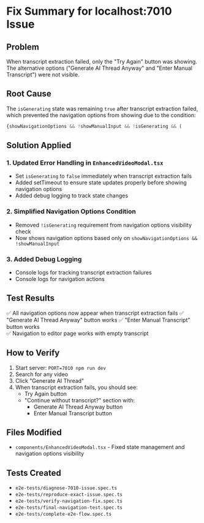 # Fix Summary for localhost:7010 Issue

## Problem
When transcript extraction failed, only the "Try Again" button was showing. The alternative options ("Generate AI Thread Anyway" and "Enter Manual Transcript") were not visible.

## Root Cause
The `isGenerating` state was remaining `true` after transcript extraction failed, which prevented the navigation options from showing due to the condition:
```javascript
{showNavigationOptions && !showManualInput && !isGenerating && (
```

## Solution Applied

### 1. Updated Error Handling in `EnhancedVideoModal.tsx`
- Set `isGenerating` to `false` immediately when transcript extraction fails
- Added setTimeout to ensure state updates properly before showing navigation options
- Added debug logging to track state changes

### 2. Simplified Navigation Options Condition
- Removed `!isGenerating` requirement from navigation options visibility check
- Now shows navigation options based only on `showNavigationOptions && !showManualInput`

### 3. Added Debug Logging
- Console logs for tracking transcript extraction failures
- Console logs for navigation actions

## Test Results
✅ All navigation options now appear when transcript extraction fails
✅ "Generate AI Thread Anyway" button works
✅ "Enter Manual Transcript" button works  
✅ Navigation to editor page works with empty transcript

## How to Verify
1. Start server: `PORT=7010 npm run dev`
2. Search for any video
3. Click "Generate AI Thread"
4. When transcript extraction fails, you should see:
   - Try Again button
   - "Continue without transcript?" section with:
     - Generate AI Thread Anyway button
     - Enter Manual Transcript button

## Files Modified
- `components/EnhancedVideoModal.tsx` - Fixed state management and navigation options visibility

## Tests Created
- `e2e-tests/diagnose-7010-issue.spec.ts`
- `e2e-tests/reproduce-exact-issue.spec.ts`
- `e2e-tests/verify-navigation-fix.spec.ts`
- `e2e-tests/final-navigation-test.spec.ts`
- `e2e-tests/complete-e2e-flow.spec.ts`